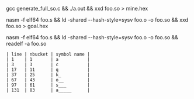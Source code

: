 gcc generate_full_so.c && ./a.out && xxd foo.so > mine.hex

nasm -f elf64 foo.s && ld -shared --hash-style=sysv foo.o -o foo.so && xxd foo.so > goal.hex

nasm -f elf64 foo.s && ld -shared --hash-style=sysv foo.o -o foo.so && readelf -a foo.so

```
| line | nbucket | symbol name |
| 1    | 1       | a           |
| 3    | 3       | c           |
| 17   | 11      | q           |
| 37   | 25      | k_          |
| 67   | 43      | o__         |
| 97   | 61      | s___        |
| 131  | 83      | a_____      |
```
